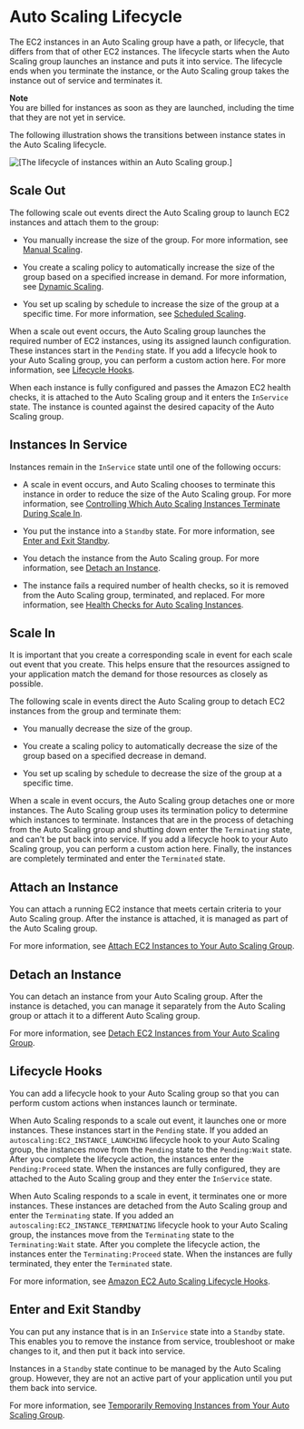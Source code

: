 # Auto Scaling Lifecycle<a name="AutoScalingGroupLifecycle"></a>

The EC2 instances in an Auto Scaling group have a path, or lifecycle, that differs from that of other EC2 instances\. The lifecycle starts when the Auto Scaling group launches an instance and puts it into service\. The lifecycle ends when you terminate the instance, or the Auto Scaling group takes the instance out of service and terminates it\.

**Note**  
You are billed for instances as soon as they are launched, including the time that they are not yet in service\.

The following illustration shows the transitions between instance states in the Auto Scaling lifecycle\.

![\[The lifecycle of instances within an Auto Scaling group.\]](http://docs.aws.amazon.com/autoscaling/ec2/userguide/images/auto_scaling_lifecycle.png)

## Scale Out<a name="as-lifecycle-scale-out"></a>

The following scale out events direct the Auto Scaling group to launch EC2 instances and attach them to the group:

+ You manually increase the size of the group\. For more information, see [Manual Scaling](as-manual-scaling.md)\.

+ You create a scaling policy to automatically increase the size of the group based on a specified increase in demand\. For more information, see [Dynamic Scaling](as-scale-based-on-demand.md)\.

+ You set up scaling by schedule to increase the size of the group at a specific time\. For more information, see [Scheduled Scaling](schedule_time.md)\.

When a scale out event occurs, the Auto Scaling group launches the required number of EC2 instances, using its assigned launch configuration\. These instances start in the `Pending` state\. If you add a lifecycle hook to your Auto Scaling group, you can perform a custom action here\. For more information, see [Lifecycle Hooks](#as-lifecycle-hooks)\.

When each instance is fully configured and passes the Amazon EC2 health checks, it is attached to the Auto Scaling group and it enters the `InService` state\. The instance is counted against the desired capacity of the Auto Scaling group\.

## Instances In Service<a name="as-lifecycle-inservice"></a>

Instances remain in the `InService` state until one of the following occurs:

+ A scale in event occurs, and Auto Scaling chooses to terminate this instance in order to reduce the size of the Auto Scaling group\. For more information, see [Controlling Which Auto Scaling Instances Terminate During Scale In](as-instance-termination.md)\.

+ You put the instance into a `Standby` state\. For more information, see [Enter and Exit Standby](#as-lifecycle-standby)\.

+ You detach the instance from the Auto Scaling group\. For more information, see [Detach an Instance](#as-lifecycle-detach)\.

+ The instance fails a required number of health checks, so it is removed from the Auto Scaling group, terminated, and replaced\. For more information, see [Health Checks for Auto Scaling Instances](healthcheck.md)\.

## Scale In<a name="as-lifecycle-scale-in"></a>

It is important that you create a corresponding scale in event for each scale out event that you create\. This helps ensure that the resources assigned to your application match the demand for those resources as closely as possible\.

The following scale in events direct the Auto Scaling group to detach EC2 instances from the group and terminate them:

+ You manually decrease the size of the group\.

+ You create a scaling policy to automatically decrease the size of the group based on a specified decrease in demand\.

+ You set up scaling by schedule to decrease the size of the group at a specific time\.

When a scale in event occurs, the Auto Scaling group detaches one or more instances\. The Auto Scaling group uses its termination policy to determine which instances to terminate\. Instances that are in the process of detaching from the Auto Scaling group and shutting down enter the `Terminating` state, and can't be put back into service\. If you add a lifecycle hook to your Auto Scaling group, you can perform a custom action here\. Finally, the instances are completely terminated and enter the `Terminated` state\.

## Attach an Instance<a name="as-lifecycle-attach"></a>

You can attach a running EC2 instance that meets certain criteria to your Auto Scaling group\. After the instance is attached, it is managed as part of the Auto Scaling group\.

For more information, see [Attach EC2 Instances to Your Auto Scaling Group](attach-instance-asg.md)\.

## Detach an Instance<a name="as-lifecycle-detach"></a>

You can detach an instance from your Auto Scaling group\. After the instance is detached, you can manage it separately from the Auto Scaling group or attach it to a different Auto Scaling group\.

For more information, see [Detach EC2 Instances from Your Auto Scaling Group](detach-instance-asg.md)\.

## Lifecycle Hooks<a name="as-lifecycle-hooks"></a>

You can add a lifecycle hook to your Auto Scaling group so that you can perform custom actions when instances launch or terminate\.

When Auto Scaling responds to a scale out event, it launches one or more instances\. These instances start in the `Pending` state\. If you added an `autoscaling:EC2_INSTANCE_LAUNCHING` lifecycle hook to your Auto Scaling group, the instances move from the `Pending` state to the `Pending:Wait` state\. After you complete the lifecycle action, the instances enter the `Pending:Proceed` state\. When the instances are fully configured, they are attached to the Auto Scaling group and they enter the `InService` state\.

When Auto Scaling responds to a scale in event, it terminates one or more instances\. These instances are detached from the Auto Scaling group and enter the `Terminating` state\. If you added an `autoscaling:EC2_INSTANCE_TERMINATING` lifecycle hook to your Auto Scaling group, the instances move from the `Terminating` state to the `Terminating:Wait` state\. After you complete the lifecycle action, the instances enter the `Terminating:Proceed` state\. When the instances are fully terminated, they enter the `Terminated` state\.

For more information, see [Amazon EC2 Auto Scaling Lifecycle Hooks](lifecycle-hooks.md)\.

## Enter and Exit Standby<a name="as-lifecycle-standby"></a>

You can put any instance that is in an `InService` state into a `Standby` state\. This enables you to remove the instance from service, troubleshoot or make changes to it, and then put it back into service\.

Instances in a `Standby` state continue to be managed by the Auto Scaling group\. However, they are not an active part of your application until you put them back into service\.

For more information, see [Temporarily Removing Instances from Your Auto Scaling Group](as-enter-exit-standby.md)\.
